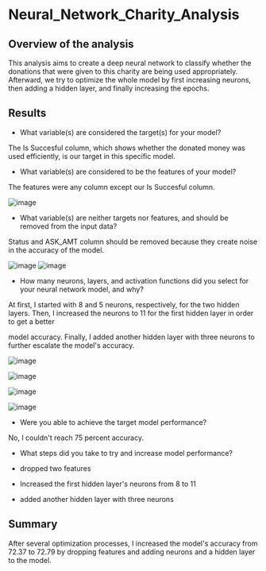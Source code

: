 # Neural_Network_Charity_Analysis

## Overview of the analysis

This analysis aims to create a deep neural network to classify whether the donations that were given to this charity are being used appropriately. Afterward, we try to optimize the whole model by first increasing neurons, then adding a hidden layer, and finally increasing the epochs.

## Results

* What variable(s) are considered the target(s) for your model?

The Is Succesful column, which shows whether the donated money was used efficiently, is our target in this specific model.

* What variable(s) are considered to be the features of your model?

The features were any column except our Is Succesful column.

![image](https://user-images.githubusercontent.com/95439555/167424049-f5bcdcc1-422b-404f-9dbe-e4f31ef499e2.png)

* What variable(s) are neither targets nor features, and should be removed from the input data?

Status and ASK_AMT column should be removed because they create noise in the accuracy of the model.

![image](https://user-images.githubusercontent.com/95439555/168325278-2a40bfa3-d935-48a5-ad0d-199874a839d6.png)
![image](https://user-images.githubusercontent.com/95439555/168326507-bfb69172-cb50-496b-95b6-2cdce2febc2c.png)

* How many neurons, layers, and activation functions did you select for your neural network model, and why?

At first, I started with 8 and 5 neurons, respectively, for the two hidden layers. Then, I increased the neurons to 11 for the first hidden layer in order to get a better 

model accuracy. Finally, I added another hidden layer with three neurons to further escalate the model's accuracy.

![image](https://user-images.githubusercontent.com/95439555/168326644-d3d72b0c-d4cc-45d8-8f6f-987dbc7d3170.png)

![image](https://user-images.githubusercontent.com/95439555/168326716-c21ba402-5a0b-4eae-96af-920becc83bae.png)

![image](https://user-images.githubusercontent.com/95439555/168326779-c1d126f4-ed6e-448a-9783-5f603f226b8e.png)

![image](https://user-images.githubusercontent.com/95439555/168326827-2392332f-54a9-4e03-a7b7-466fe9c07533.png)

* Were you able to achieve the target model performance?

No, I couldn't reach 75 percent accuracy.

* What steps did you take to try and increase model performance?

* dropped two features

* Increased the first hidden layer's neurons from 8 to 11

* added another hidden layer with three neurons

## Summary

After several optimization processes, I increased the model's accuracy from 72.37 to 72.79 by dropping features and adding neurons and a hidden layer to the model.

